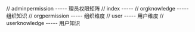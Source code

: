 <!-- 文件说明 -->
// adminpermission ----- 理员权限矩阵
// index           ----- 
// orgknowledge    ----- 组织知识
// orgpermission   ----- 组织维度
// user            ----- 用户维度
// userknowledge   ----- 用户知识
